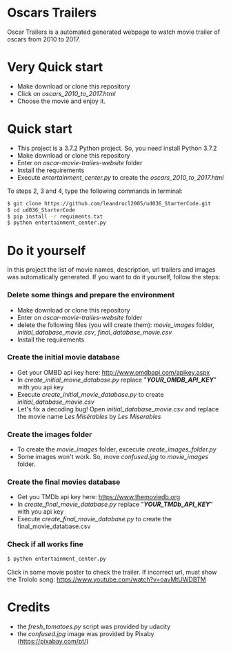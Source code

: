 # Oscars Trailers

Oscar Trailers is a automated generated webpage to watch movie trailer of oscars from 2010 to 2017.

# Very Quick start

  - Make download or clone this repository
  - Click on *oscars_2010_to_2017.html*
  - Choose the movie and enjoy it.

# Quick start

  - This project is a 3.7.2 Python project. So, you need install Python 3.7.2
  - Make download or clone this repository
  - Enter on *oscar-movie-trailes-website* folder
  - Install the requirements
  - Execute *entertainment_center.py* to create the *oscars_2010_to_2017.html*

To steps 2, 3 and 4, type the following commands in terminal:

```sh
$ git clone https://github.com/leandrocl2005/ud036_StarterCode.git
$ cd ud036_StarterCode
$ pip install -r requiments.txt
$ python entertainment_center.py
```

# Do it yourself 

In this project the list of movie names, description, url trailers and images was automatically generated. If you want to do it yourself, follow the steps:

### Delete some things and prepare the environment

  - Make download or clone this repository
  - Enter on *oscar-movie-trailes-website* folder
  - delete the following files (you will create them): *movie_images* folder, *initial_database_movie.csv*, *final_database_movie.csv*
  - Install the requirements

### Create the initial movie database

  - Get your OMBD api key here: http://www.omdbapi.com/apikey.aspx
  - In *create_initial_movie_database.py* replace "***YOUR_OMDB_API_KEY***" with you api key
  - Execute *create_initial_movie_database.py* to create *initial_database_movie.csv*
  - Let's fix a decoding bug! Open *initial_database_movie.csv* and replace the movie name *Les Misérables* by *Les Miserables*

### Create the images folder 

  - To create the *movie_images* folder, excecute *create_images_folder.py*
  - Some images won't work. So, move *confused.jpg* to *movie_images* folder. 

### Create the final movies database

  - Get you TMDb api key here: https://www.themoviedb.org
  - In *create_final_movie_database.py* replace "***YOUR_TMDb_API_KEY***" with you api key
  - Execute *create_final_movie_database.py* to create the final_movie_database.csv

### Check if all works fine


```sh
$ python entertainment_center.py
```

Click in some movie poster to check the trailer. If incorrect url, must show the Trololo song: https://www.youtube.com/watch?v=oavMtUWDBTM

# Credits

  - the *fresh_tomatoes.py* script was provided by udacity
  - the *confused.jpg* image was provided by Pixaby (https://pixabay.com/pt/)
